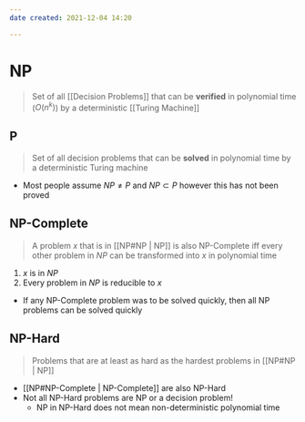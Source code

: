 ```yaml
---
date created: 2021-12-04 14:20

---
```


# NP

> Set of all [[Decision Problems]] that can be **verified** in polynomial time ($O(n^k)$) by a deterministic [[Turing Machine]]

## P

> Set of all decision problems that can be **solved** in polynomial time by a deterministic Turing machine

- Most people assume $NP \neq P$ and $NP \subset P$ however this has not been proved

## NP-Complete

> A problem $x$ that is in [[NP#NP | NP]] is also NP-Complete iff every other problem in $NP$ can be transformed into $x$ in polynomial time

1. $x$ is in $NP$
2. Every problem in $NP$ is reducible to $x$

- If any NP-Complete problem was to be solved quickly, then all NP problems can be solved quickly

## NP-Hard

> Problems that are at least as hard as the hardest problems in [[NP#NP | NP]]

- [[NP#NP-Complete | NP-Complete]] are also NP-Hard
- Not all NP-Hard problems are NP or a decision problem!
  - NP in NP-Hard does not mean non-deterministic polynomial time
